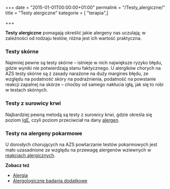 +++
date = "2015-01-01T00:00:00+01:00"
permalink = "/Testy_alergiczne/"
title = "Testy alergiczne"
kategorie = [ "terapia",]

+++

**Testy alergiczne** pomagają określić jakie alergeny nas uczulają; w zależności od rodzaju testów, różna jest ich wartość praktyczna.

### Testy skórne

Najmniej pewne są testy skórne – istnieje w nich największe ryzyko błędu, gdzie wyniki nie potwierdzają stanu faktycznego. U alergików chorych na AZS testy skórne są z zasady narażone na duży margines błędu, ze względu na podatność skóry na podrażnienia, podatność na powstanie reakcji zapalnej na skórze – choćby od samego nakłucia igłą, jak się to robi w testach skórnych.

### Testy z surowicy krwi

Najbardziej pewną metodą są testy z surowicy krwi, gdzie określa się poziom [IgE](/atopedia/IgE "wikilink"), czyli poziom przeciwciał na dany [alergen](/atopedia/Alergen "wikilink").

### Testy na alergeny pokarmowe

U dorosłych chorujących na AZS powtarzanie testów pokarmowych jest mało uzasadnione ze względu na przewagę alergenów wziewnych w [reakcjach alergicznych](/atopedia/Reakcja_alergiczna "wikilink").

**Zobacz też**

-   [Alergia](/atopedia/Alergia "wikilink")
-   [Alergologiczne badania dodatkowe](/atopedia/Alergologiczne_badania_dodatkowe "wikilink")
